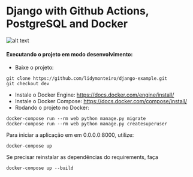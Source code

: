 # Django with Github Actions, PostgreSQL and Docker

![alt text](https://github.com/lucasmagnum/django-github-actions-ci/workflows/Python%20application/badge.svg)

#### Executando o projeto em modo desenvolvimento:

- Baixe o projeto: 
```
git clone https://github.com/lidymonteiro/django-example.git
git checkout dev
```

- Instale o Docker Engine: https://docs.docker.com/engine/install/
- Instale o Docker Compose: https://docs.docker.com/compose/install/
- Rodando o projeto no Docker:
```
docker-compose run --rm web python manage.py migrate
docker-compose run --rm web python manage.py createsuperuser
```

Para iniciar a aplicação em em 0.0.0.0:8000, utilize:

```
docker-compose up
```

Se precisar reinstalar as dependências do requirements, faça

```
docker-compose up --build
```
